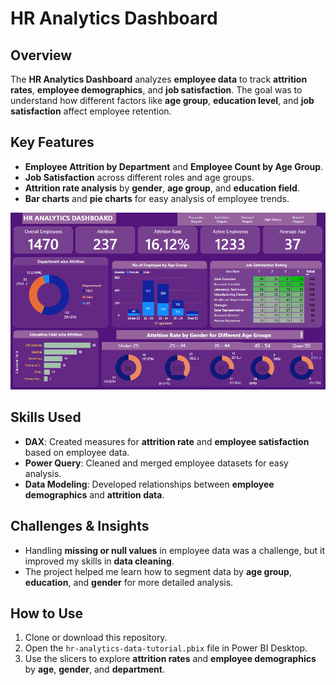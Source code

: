# HR Analytics Dashboard

## Overview  
The **HR Analytics Dashboard** analyzes **employee data** to track **attrition rates**, **employee demographics**, and **job satisfaction**. The goal was to understand how different factors like **age group**, **education level**, and **job satisfaction** affect employee retention.

## Key Features  
- **Employee Attrition by Department** and **Employee Count by Age Group**.
- **Job Satisfaction** across different roles and age groups.
- **Attrition rate analysis** by **gender**, **age group**, and **education field**.
- **Bar charts** and **pie charts** for easy analysis of employee trends.

![HR Analytics dashboard image](https://raw.githubusercontent.com/Nkanyisogwane/PowerBI-Guided-Projects/refs/heads/main/HR-Analytics-Dashboard/Screenshot%202024-12-05%20163534.png)

## Skills Used  
- **DAX**: Created measures for **attrition rate** and **employee satisfaction** based on employee data.
- **Power Query**: Cleaned and merged employee datasets for easy analysis.
- **Data Modeling**: Developed relationships between **employee demographics** and **attrition data**.

## Challenges & Insights  
- Handling **missing or null values** in employee data was a challenge, but it improved my skills in **data cleaning**.
- The project helped me learn how to segment data by **age group**, **education**, and **gender** for more detailed analysis.

## How to Use  
1. Clone or download this repository.
2. Open the `hr-analytics-data-tutorial.pbix` file in Power BI Desktop.
3. Use the slicers to explore **attrition rates** and **employee demographics** by **age**, **gender**, and **department**.
